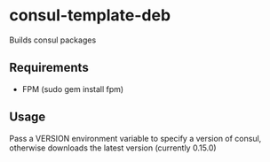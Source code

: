 # consul-template-deb
Builds consul packages

## Requirements

* FPM (sudo gem install fpm)

## Usage

Pass a VERSION environment variable to specify a version of consul, otherwise downloads the latest version (currently 0.15.0)
